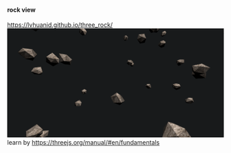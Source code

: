 #### rock view
https://lvhuanid.github.io/three_rock/
<img src="./assets/Snipaste_2024-07-26_10-11-38.png" alt="rock" title="rock" />
learn by https://threejs.org/manual/#en/fundamentals
